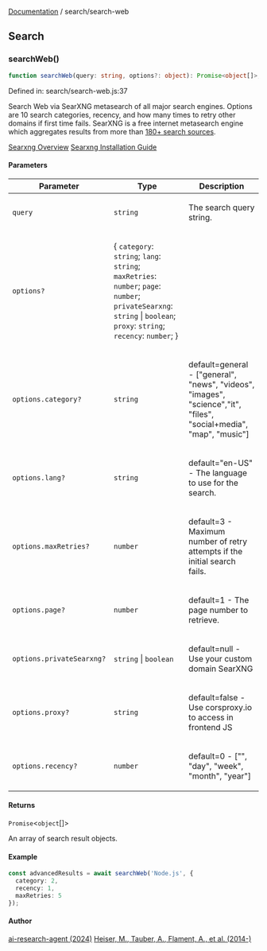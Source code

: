 [Documentation](../modules.md) / search/search-web

## Search

### searchWeb()

```ts
function searchWeb(query: string, options?: object): Promise<object[]>;
```

Defined in: search/search-web.js:37

Search Web via SearXNG metasearch of all major search engines.
Options are 10 search categories, recency, and how many
times to retry other domains if first time fails.
SearXNG is a free internet metasearch engine which aggregates results from
 more than [180+ search sources](https://docs.searxng.org/user/configured_engines.html).

[Searxng Overview](https://medium.com/@elmo92/search-in-peace-with-searxng-an-alternative-search-engine-that-keeps-your-searches-private-accd8cddd6fc)
[Searxng Installation Guide](https://github.com/searxng/searxng-docker/tree/master)

#### Parameters

<table>
<thead>
<tr>
<th>Parameter</th>
<th>Type</th>
<th>Description</th>
</tr>
</thead>
<tbody>
<tr>
<td>

`query`

</td>
<td>

`string`

</td>
<td>

The search query string.

</td>
</tr>
<tr>
<td>

`options?`

</td>
<td>

\{ `category`: `string`; `lang`: `string`; `maxRetries`: `number`; `page`: `number`; `privateSearxng`: `string` \| `boolean`; `proxy`: `string`; `recency`: `number`; \}

</td>
<td>

</td>
</tr>
<tr>
<td>

`options.category?`

</td>
<td>

`string`

</td>
<td>

default=general - ["general", "news", "videos", "images",
 "science","it", "files", "social+media",  "map", "music"]

</td>
</tr>
<tr>
<td>

`options.lang?`

</td>
<td>

`string`

</td>
<td>

default="en-US" - The language to use for the search.

</td>
</tr>
<tr>
<td>

`options.maxRetries?`

</td>
<td>

`number`

</td>
<td>

default=3 - Maximum number of retry attempts if the initial search fails.

</td>
</tr>
<tr>
<td>

`options.page?`

</td>
<td>

`number`

</td>
<td>

default=1 - The page number to retrieve.

</td>
</tr>
<tr>
<td>

`options.privateSearxng?`

</td>
<td>

`string` \| `boolean`

</td>
<td>

default=null - Use your custom domain SearXNG

</td>
</tr>
<tr>
<td>

`options.proxy?`

</td>
<td>

`string`

</td>
<td>

default=false - Use corsproxy.io to access in frontend JS

</td>
</tr>
<tr>
<td>

`options.recency?`

</td>
<td>

`number`

</td>
<td>

default=0 - ["", "day", "week", "month", "year"]

</td>
</tr>
</tbody>
</table>

#### Returns

`Promise`&lt;`object`[]&gt;

An array of search result objects.

#### Example

```ts
const advancedResults = await searchWeb('Node.js', {
  category: 2,
  recency: 1,
  maxRetries: 5
});
```

#### Author

[ai-research-agent (2024)](https://airesearch.js.org)
[Heiser, M., Tauber, A., Flament, A., et al. (2014-)](https://github.com/searxng/searxng/graphs/contributors)
